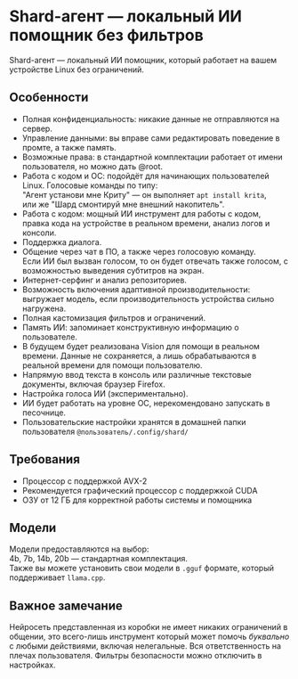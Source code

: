 # Shard-агент — локальный ИИ помощник без фильтров

Shard-агент — локальный ИИ помощник, который работает на вашем устройстве Linux без ограничений.

## Особенности

- Полная конфиденциальность: никакие данные не отправляются на сервер.
- Управление данными: вы вправе сами редактировать поведение в промте, а также память.
- Возможные права: в стандартной комплектации работает от имени пользователя, но можно дать @root.
- Работа с кодом и ОС: подойдёт для начинающих пользователей Linux. Голосовые команды по типу:  
  "Агент установи мне Криту" — он выполняет `apt install krita`,  
  или же "Шард смонтируй мне внешний накопитель".
- Работа с кодом: мощный ИИ инструмент для работы с кодом, правка кода на устройстве в реальном времени, анализ логов и консоли.
- Поддержка диалога.
- Общение через чат в ПО, а также через голосовую команду.  
  Если ИИ был вызван голосом, то он будет отвечать также голосом, с возможностью выведения субтитров на экран.
- Интернет-серфинг и анализ репозиториев.
- Возможность включения адаптивной производительности: выгружает модель, если производительность устройства сильно нагружена.
- Полная кастомизация фильтров и ограничений.
- Память ИИ: запоминает конструктивную информацию о пользователе.
- В будущем будет реализована Vision для помощи в реальном времени. Данные не сохраняется, а лишь обрабатываются в реальной времени для помощи пользователю.
- Напрямую ввод текста в консоль или различные текстовые документы, включая браузер Firefox.
- Настройка голоса ИИ (экспериментально).
- ИИ будет работать на уровне ОС, нерекомендовано запускать в песочнице.
- Пользовательские настройки хранятся в домашней папки пользователя `@пользователь/.config/shard/`

## Требования

- Процессор с поддержкой AVX-2
- Рекомендуется графический процессор с поддержкой CUDA
- ОЗУ от 12 ГБ для корректной работы системы и помощника

## Модели

Модели предоставляются на выбор:  
4b, 7b, 14b, 20b — стандартная комплектация.  
Также вы можете установить свои модели в `.gguf` формате, который поддерживает `llama.cpp`.

## Важное замечание

Нейросеть представленная из коробки не имеет никаких ограничений в общении, это всего-лишь инструмент который может помочь _буквально_ с любыми действиями, включая нелегальные. Вся ответственность на плечах пользователя. Фильтры безопасности можно отключить в настройках.